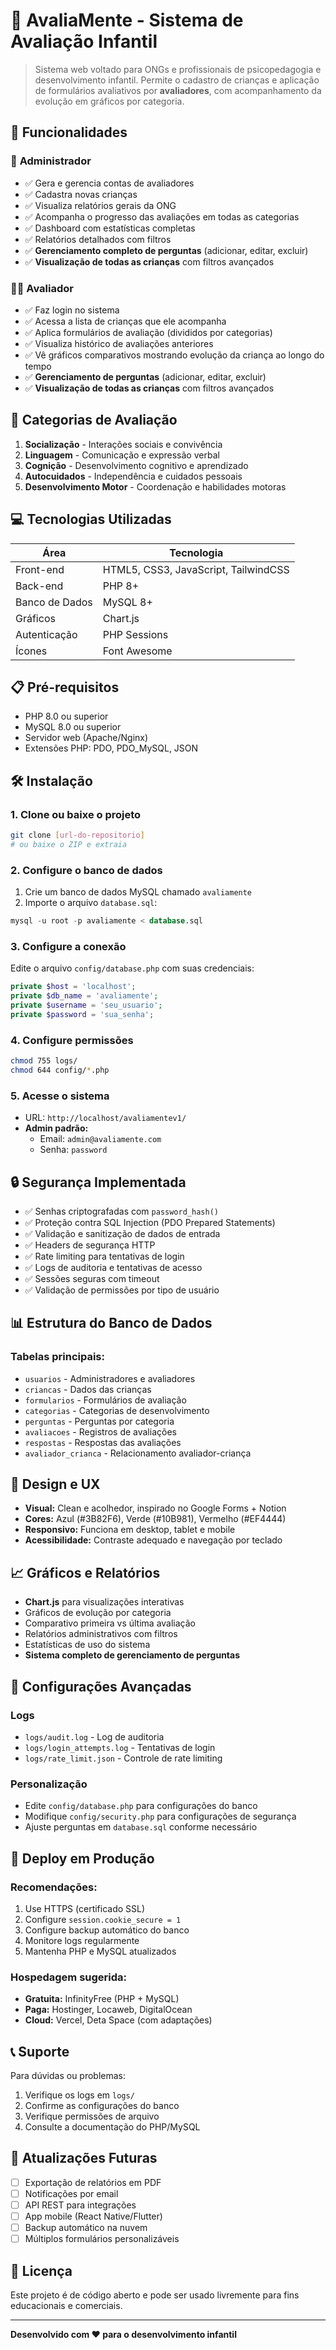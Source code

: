 # 🧠 AvaliaMente - Sistema de Avaliação Infantil

> Sistema web voltado para ONGs e profissionais de psicopedagogia e desenvolvimento infantil.
> Permite o cadastro de crianças e aplicação de formulários avaliativos por **avaliadores**, com acompanhamento da evolução em gráficos por categoria.

## 🚀 Funcionalidades

### 👑 **Administrador**
- ✅ Gera e gerencia contas de avaliadores
- ✅ Cadastra novas crianças
- ✅ Visualiza relatórios gerais da ONG
- ✅ Acompanha o progresso das avaliações em todas as categorias
- ✅ Dashboard com estatísticas completas
- ✅ Relatórios detalhados com filtros
- ✅ **Gerenciamento completo de perguntas** (adicionar, editar, excluir)
- ✅ **Visualização de todas as crianças** com filtros avançados

### 🧑‍⚕️ **Avaliador**
- ✅ Faz login no sistema
- ✅ Acessa a lista de crianças que ele acompanha
- ✅ Aplica formulários de avaliação (divididos por categorias)
- ✅ Visualiza histórico de avaliações anteriores
- ✅ Vê gráficos comparativos mostrando evolução da criança ao longo do tempo
- ✅ **Gerenciamento de perguntas** (adicionar, editar, excluir)
- ✅ **Visualização de todas as crianças** com filtros avançados

## 🧱 **Categorias de Avaliação**

1. **Socialização** - Interações sociais e convivência
2. **Linguagem** - Comunicação e expressão verbal
3. **Cognição** - Desenvolvimento cognitivo e aprendizado
4. **Autocuidados** - Independência e cuidados pessoais
5. **Desenvolvimento Motor** - Coordenação e habilidades motoras

## 💻 **Tecnologias Utilizadas**

| Área | Tecnologia |
|------|------------|
| Front-end | HTML5, CSS3, JavaScript, TailwindCSS |
| Back-end | PHP 8+ |
| Banco de Dados | MySQL 8+ |
| Gráficos | Chart.js |
| Autenticação | PHP Sessions |
| Ícones | Font Awesome |

## 📋 **Pré-requisitos**

- PHP 8.0 ou superior
- MySQL 8.0 ou superior
- Servidor web (Apache/Nginx)
- Extensões PHP: PDO, PDO_MySQL, JSON

## 🛠️ **Instalação**

### 1. Clone ou baixe o projeto
```bash
git clone [url-do-repositorio]
# ou baixe o ZIP e extraia
```

### 2. Configure o banco de dados
1. Crie um banco de dados MySQL chamado `avaliamente`
2. Importe o arquivo `database.sql`:
```sql
mysql -u root -p avaliamente < database.sql
```

### 3. Configure a conexão
Edite o arquivo `config/database.php` com suas credenciais:
```php
private $host = 'localhost';
private $db_name = 'avaliamente';
private $username = 'seu_usuario';
private $password = 'sua_senha';
```

### 4. Configure permissões
```bash
chmod 755 logs/
chmod 644 config/*.php
```

### 5. Acesse o sistema
- URL: `http://localhost/avaliamentev1/`
- **Admin padrão:**
  - Email: `admin@avaliamente.com`
  - Senha: `password`

## 🔒 **Segurança Implementada**

- ✅ Senhas criptografadas com `password_hash()`
- ✅ Proteção contra SQL Injection (PDO Prepared Statements)
- ✅ Validação e sanitização de dados de entrada
- ✅ Headers de segurança HTTP
- ✅ Rate limiting para tentativas de login
- ✅ Logs de auditoria e tentativas de acesso
- ✅ Sessões seguras com timeout
- ✅ Validação de permissões por tipo de usuário

## 📊 **Estrutura do Banco de Dados**

### Tabelas principais:
- `usuarios` - Administradores e avaliadores
- `criancas` - Dados das crianças
- `formularios` - Formulários de avaliação
- `categorias` - Categorias de desenvolvimento
- `perguntas` - Perguntas por categoria
- `avaliacoes` - Registros de avaliações
- `respostas` - Respostas das avaliações
- `avaliador_crianca` - Relacionamento avaliador-criança

## 🎨 **Design e UX**

- **Visual:** Clean e acolhedor, inspirado no Google Forms + Notion
- **Cores:** Azul (#3B82F6), Verde (#10B981), Vermelho (#EF4444)
- **Responsivo:** Funciona em desktop, tablet e mobile
- **Acessibilidade:** Contraste adequado e navegação por teclado

## 📈 **Gráficos e Relatórios**

- **Chart.js** para visualizações interativas
- Gráficos de evolução por categoria
- Comparativo primeira vs última avaliação
- Relatórios administrativos com filtros
- Estatísticas de uso do sistema
- **Sistema completo de gerenciamento de perguntas**

## 🔧 **Configurações Avançadas**

### Logs
- `logs/audit.log` - Log de auditoria
- `logs/login_attempts.log` - Tentativas de login
- `logs/rate_limit.json` - Controle de rate limiting

### Personalização
- Edite `config/database.php` para configurações do banco
- Modifique `config/security.php` para configurações de segurança
- Ajuste perguntas em `database.sql` conforme necessário

## 🚀 **Deploy em Produção**

### Recomendações:
1. Use HTTPS (certificado SSL)
2. Configure `session.cookie_secure = 1`
3. Configure backup automático do banco
4. Monitore logs regularmente
5. Mantenha PHP e MySQL atualizados

### Hospedagem sugerida:
- **Gratuita:** InfinityFree (PHP + MySQL)
- **Paga:** Hostinger, Locaweb, DigitalOcean
- **Cloud:** Vercel, Deta Space (com adaptações)

## 📞 **Suporte**

Para dúvidas ou problemas:
1. Verifique os logs em `logs/`
2. Confirme as configurações do banco
3. Verifique permissões de arquivo
4. Consulte a documentação do PHP/MySQL

## 🔄 **Atualizações Futuras**

- [ ] Exportação de relatórios em PDF
- [ ] Notificações por email
- [ ] API REST para integrações
- [ ] App mobile (React Native/Flutter)
- [ ] Backup automático na nuvem
- [ ] Múltiplos formulários personalizáveis

## 📄 **Licença**

Este projeto é de código aberto e pode ser usado livremente para fins educacionais e comerciais.

---

**Desenvolvido com ❤️ para o desenvolvimento infantil**
